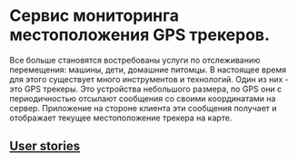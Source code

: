 # Сервис мониторинга местоположения GPS трекеров.

Все больше становятся востребованы услуги по отслеживанию перемещения: машины, дети, домашние питомцы. В настоящее время для этого существует много инструментов и технологий. Один из них - это GPS трекеры. Это устройства небольшого размера, по GPS они с периодичностью отсылают сообщения со своими координатами на сервер. Приложение на стороне клиента эти сообщения получает и отображает текущее местоположение трекера на карте.

## [User stories](https://github.com/WeAreExcitement/OurInternshipProject/blob/master/UserStories.md)
